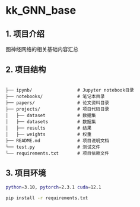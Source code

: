 
# kk_GNN_base

## 1. 项目介绍

图神经网络的相关基础内容汇总


## 2. 项目结构
```

├── ipynb/                 # Jupyter notebook目录
├── notebooks/             # 笔记本目录
├── papers/                # 论文资料目录
├── projects/              # 项目代码目录
│   ├── dataset            # 数据集
│   ├── datasets           # 数据集
│   ├── results            # 结果
│   ├── weights            # 权重
├── README.md              # 项目说明文档
└── test.py                # 测试文件
└── requirements.txt       # 项目依赖文件

```

## 3. 项目环境

```bash
python=3.10, pytorch=2.3.1 cuda=12.1 

pip install -r requirements.txt
```

```